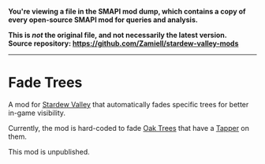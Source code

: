 **You're viewing a file in the SMAPI mod dump, which contains a copy of every open-source SMAPI mod
for queries and analysis.**

**This is _not_ the original file, and not necessarily the latest version.**  
**Source repository: https://github.com/Zamiell/stardew-valley-mods**

----

# Fade Trees

A mod for [Stardew Valley](https://www.stardewvalley.net/) that automatically fades specific trees for better in-game visibility.

Currently, the mod is hard-coded to fade [Oak Trees](https://stardewvalleywiki.com/Oak_Tree) that have a [Tapper](https://stardewvalleywiki.com/Tapper) on them.

This mod is unpublished.
